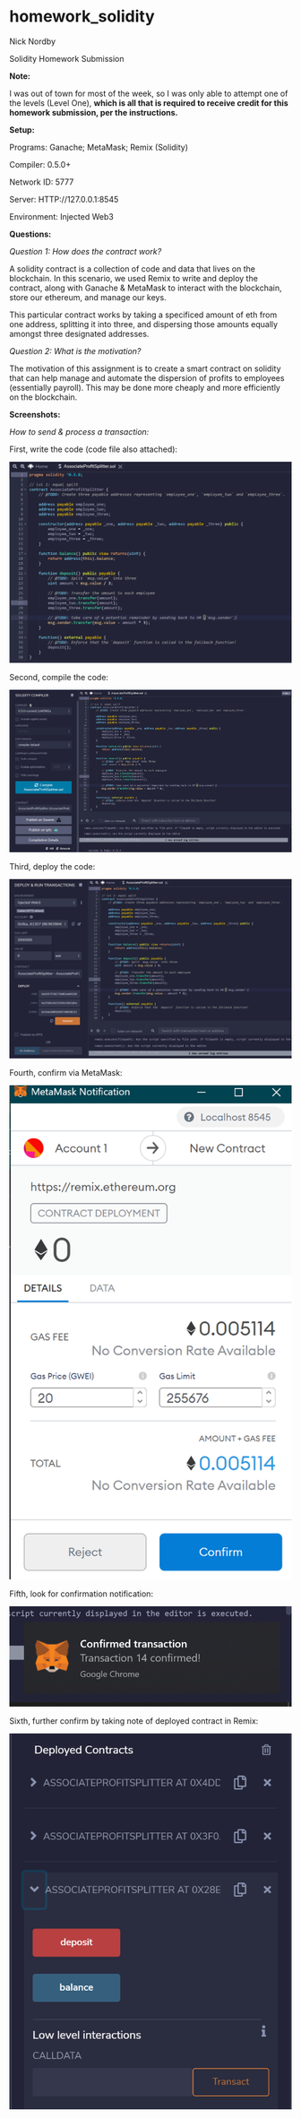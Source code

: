 # homework_solidity

Nick Nordby

Solidity Homework Submission

**Note:** 

I was out of town for most of the week, so I was only able to attempt one of the levels (Level One), **which is all that is required to receive credit for this homework submission, per the instructions.**

**Setup:**

Programs: Ganache; MetaMask; Remix (Solidity)

Compiler: 0.5.0+

Network ID: 5777

Server: HTTP://127.0.0.1:8545

Environment: Injected Web3

**Questions:**

*Question 1: How does the contract work?*

A solidity contract is a collection of code and data that lives on the blockchain. In this scenario, we used Remix to write and deploy the contract, along with Ganache & MetaMask to interact with the blockchain, store our ethereum, and manage our keys.

This particular contract works by taking a specificed amount of eth from one address, splitting it into three, and dispersing those amounts equally amongst three designated addresses.

*Question 2: What is the motivation?*

The motivation of this assignment is to create a smart contract on solidity that can help manage and automate the dispersion of profits to employees (essentially payroll). This may be done more cheaply and more efficiently on the blockchain.

**Screenshots:**

*How to send & process a transaction:*

First, write the code (code file also attached):

![](images/Code_1.PNG)

Second, compile the code:

![](images/Compile_1.PNG)

Third, deploy the code:

![](images/Deploy_1.PNG)

Fourth, confirm via MetaMask:

![](images/MetaMask_Confirm_1.PNG)

Fifth, look for confirmation notification:

![](images/MetaMask_Confirm_Final_1.PNG)

Sixth, further confirm by taking note of deployed contract in Remix:

![](images/Deployed_Contract_1.PNG)
